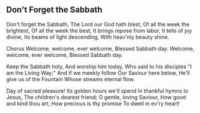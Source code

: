 ## Don't Forget the Sabbath

Don't forget the Sabbath,
The Lord our God hath blest,
Of all the week the brightest,
Of all the week the best;
It brings repose from labor,
It tells of joy divine,
Its beams of light descending,
With heav'nly beauty shine.

Chorus
Welcome, welcome, ever welcome,
Blessed Sabbath day.
Welcome, welcome, ever welcome,
Blessed Sabbath day.

Keep the Sabbath holy,
And worship him today,
Who said to his disciples
"I am the Living Way;"
And if we meekly follow
Our Saviour here below,
He'll give us of the Fountain
Whose streams eternal flow.

Day of sacred pleasure!
Its golden hours we'll spend
In thankful hymns to Jesus,
The children's dearest friend;
O gentle, loving Saviour,
How good and kind thou art,
How precious is thy promise
To dwell in ev'ry heart!